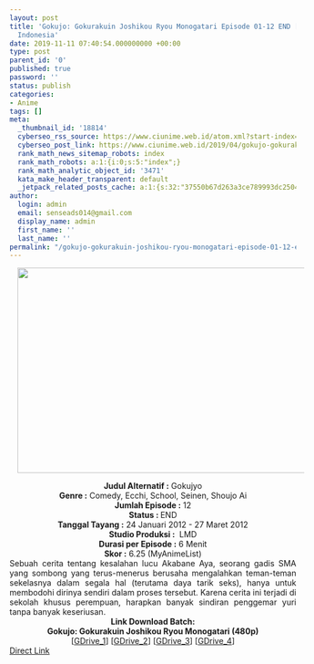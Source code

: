 ```yaml
---
layout: post
title: 'Gokujo: Gokurakuin Joshikou Ryou Monogatari Episode 01-12 END [Batch] Subtitle
  Indonesia'
date: 2019-11-11 07:40:54.000000000 +00:00
type: post
parent_id: '0'
published: true
password: ''
status: publish
categories:
- Anime
tags: []
meta:
  _thumbnail_id: '18814'
  cyberseo_rss_source: https://www.ciunime.web.id/atom.xml?start-index=1951&max-results=150
  cyberseo_post_link: https://www.ciunime.web.id/2019/04/gokujo-gokurakuin-joshikou-ryou.html
  rank_math_news_sitemap_robots: index
  rank_math_robots: a:1:{i:0;s:5:"index";}
  rank_math_analytic_object_id: '3471'
  kata_make_header_transparent: default
  _jetpack_related_posts_cache: a:1:{s:32:"37550b67d263a3ce789993dc25046c5f";a:2:{s:7:"expires";i:1653429641;s:7:"payload";a:0:{}}}
author:
  login: admin
  email: senseads014@gmail.com
  display_name: admin
  first_name: ''
  last_name: ''
permalink: "/gokujo-gokurakuin-joshikou-ryou-monogatari-episode-01-12-end-batch-subtitle-indonesia/"
---
```

<div class="separator" style="clear: both; text-align: center;"><a href="https://2.bp.blogspot.com/-ZTFFlHt17H4/XL3U634zb0I/AAAAAAAAS38/Fm6DZ2Kcc14n86pT6dWBua49HDTBIeJkwCLcBGAs/s1600/Gokujo%2B-%2BGokurakuin%2BJoshikou%2BRyou%2BMonogatari.png" imageanchor="1" style="margin-left: 1em; margin-right: 1em;"><img border="0" data-original-height="720" data-original-width="1280" height="360" src="{{ site.baseurl }}/assets/2019/11/Gokujo%2B-%2BGokurakuin%2BJoshikou%2BRyou%2BMonogatari.png" width="640" /></a></div>
<p>
<div style="text-align: center;"><b>Judul</b><b><b> Alternatif</b> :</b> Gokujyo</div>
<div style="text-align: center;"><b><b>Genre :</b></b> Comedy, Ecchi, School, Seinen, Shoujo Ai</div>
<div style="text-align: center;"><b>Jumlah Episode :</b> 12<br /><b>Status :&nbsp;</b>END<br /><b>Tanggal Tayang :</b> 24 Januari 2012 - 27 Maret 2012<br /><b>Studio Produksi :</b>&nbsp; LMD<br /><b>Durasi per Episode :</b> 6 Menit</div>
<div style="text-align: center;"><b>Skor :</b> 6.25 (MyAnimeList)</div>
<div style="text-align: center;"></div>
<div style="text-align: justify;">Sebuah cerita tentang kesalahan lucu Akabane Aya, seorang gadis SMA yang sombong yang terus-menerus berusaha mengalahkan teman-teman sekelasnya dalam segala hal (terutama daya tarik seks), hanya untuk membodohi dirinya sendiri dalam proses tersebut. Karena cerita ini terjadi di sekolah khusus perempuan, harapkan banyak sindiran penggemar yuri tanpa banyak keseriusan.</div>
<div style="text-align: justify;"></div>
<div style="text-align: justify;"></div>
<div style="text-align: center;"><b>Link Download Batch:</b></div>
<div style="text-align: center;"><b>Gokujo: Gokurakuin Joshikou Ryou Monogatari (480p)</b></div>
<div style="text-align: center;">[<a href="https://drive.google.com/uc?id=12auG9Vyl2UVJSrjedu0taA8DgK4n55Q1" target="_blank" rel="noopener">GDrive_1</a>] [<a href="https://drive.google.com/uc?id=1TEonZy_cnhh3VVj9-os6x7r0vh1lhs3z" target="_blank" rel="noopener">GDrive_2</a>] [<a href="https://drive.google.com/uc?export=download&amp;id=1n4lGFlwtHT4NhgsChPDmhLyEZbhjnVPF" target="_blank" rel="noopener">GDrive_3</a>] [<a href="https://drive.google.com/uc?export=download&amp;id=1WfWCERDFkbXJ1YS1ViPGUYlH4xOVxjuq" target="_blank" rel="noopener">GDrive_4</a>]</div>
<link rel="stylesheet" href="https://cdnjs.cloudflare.com/ajax/libs/font-awesome/4.7.0/css/font-awesome.min.css" />
<div class="divbtn"> <a href="https://handymansurrender.com/fihup8buzv?key=94550f7ce39444073321dde3b8782f97" class="btn"><i class="fa fa-download"></i> Direct Link</a> </div>
